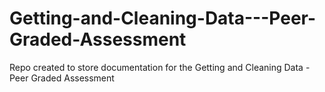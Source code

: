 # Getting-and-Cleaning-Data---Peer-Graded-Assessment
Repo created to store documentation for the Getting and Cleaning Data - Peer Graded Assessment
